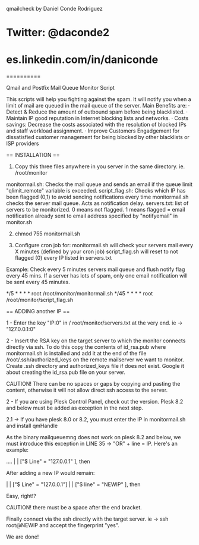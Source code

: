 qmailcheck by Daniel Conde Rodriguez
# Twitter: @daconde2 
# es.linkedin.com/in/daniconde
==========

Qmail and Postfix Mail Queue Monitor Script

This scripts will help you fighting against the spam. It will notify you when a limit of mail are queued in the mail queue of the server. Main Benefits are:
· Detect & Reduce the amount of outbound spam before being blacklisted.
· Maintain IP good reputation in Internet blocking lists and networks.
· Costs savings: Decrease the costs associated with the resolution of blocked IPs and staff workload assignment.
· Improve Customers Engadgement for dissatisfied customer management for being blocked by other blacklists or ISP providers

== INSTALLATION ==

1) Copy this three files anywhere in you server in the same directory. ie. /root/monitor

monitormail.sh: Checks the mail queue and sends an email if the queue limit "qlimit_remote" variable is exceeded. 
script_flag.sh: Checks which IP has been flagged (0,1) to avoid sending notifications every time monitormail.sh checks the server mail queue. Acts as notification delay.
servers.txt: list of servers to be monitorized. 0 means not flagged. 1 means flagged = email notification already sent to email address specified by "notifyemail" in monitor.sh

 
2) chmod 755 monitormail.sh

3) Configure cron job for:
monitormail.sh will check your servers mail every X minutes (defined by your cron job)
script_flag.sh will reset to not flagged (0) every IP listed in servers.txt

Example:
Check every 5 minutes servers mail queue and flush notify flag every 45 mins. If a server has lots of spam, only one email notification will be sent every 45 minutes.

*/5 * * * * root /root/monitor/monitormail.sh
*/45 * * * * root /root/monitor/script_flag.sh


== ADDING another IP ==

1 - Enter the key "IP:0" in / root/monitor/servers.txt at the very end. ie -> "127.0.0.1:0"

2 - Insert the RSA key on the target server to which the monitor connects directly via ssh. To do this copy the contents of id_rsa.pub where monitormail.sh is installed and add it at the end of the file /root/.ssh/authorized_keys on the remote mailserver we want to monitor. Create .ssh directory and authorized_keys file if does not exist. Google it about creating the id_rsa.pub file on your server.

CAUTION! There can be no spaces or gaps by copying and pasting the content, otherwise it will not allow direct ssh access to the server.

2 - If you are using Plesk Control Panel, check out the version. Plesk 8.2 and below must be added as exception in the next step.

2.1 -> If you have plesk 8.0 or 8.2, you must enter the IP in monitormail.sh and install qmHandle

As the binary mailqueuemng does not work on plesk 8.2 and below, we must introduce this exception in LINE 35 -> "OR" + line = IP. Here's an example:

.... | | ["$ Line" = "127.0.0.1" ], then

After adding a new IP would remain:

| | ["$ Line" = "127.0.0.1"] | | ["$ line" = "NEWIP" ], then

Easy, right!?

CAUTION! there must be a space after the end bracket.

Finally connect via the ssh directly with the target server. ie -> ssh root@NEWIP and accept the fingerprint "yes".

We are done!
